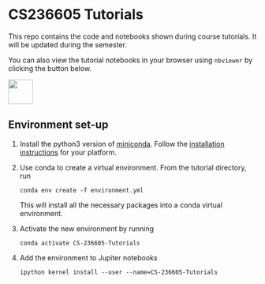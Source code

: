 # CS236605 Tutorials

This repo contains the code and notebooks shown during course tutorials. It will be updated during the semester.

You can also view the tutorial notebooks in your browser using `nbviewer` by clicking the button below.

<a href="https://nbviewer.org/github/benfinkelshtein/CS-236605-Tutorials/tree/main/"><img src="https://nbviewer.jupyter.org/static/img/nav_logo.svg" height="50px"/></a>

## Environment set-up

1. Install the python3 version of [miniconda](https://conda.io/miniconda.html).
   Follow the [installation instructions](https://docs.conda.io/projects/conda/en/latest/user-guide/install/index.html)
   for your platform.

2. Use conda to create a virtual environment.
   From the tutorial directory, run

   ```shell
   conda env create -f environment.yml
   ```

   This will install all the necessary packages into a conda virtual environment.

3. Activate the new environment by running

   ```shell
   conda activate CS-236605-Tutorials
   ```
4. Add the environment to Jupiter notebooks

   ```shell
   ipython kernel install --user --name=CS-236605-Tutorials
   ```